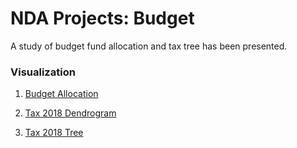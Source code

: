 # NDA Projects: Budget

A study of budget fund allocation and tax tree has been presented.


### Visualization
1. [Budget Allocation](https://npdatax.github.io/budget/samples/allocation.html)

2. [Tax 2018 Dendrogram](https://npdatax.github.io/budget/samples/taxdendro.html)

3. [Tax 2018 Tree](https://npdatax.github.io/budget/samples/taxdendro.html)

